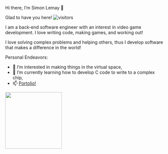 Hi there, I’m Simon Lemay 👋 

Glad to have you here! ![visitors](https://visitor-badge.glitch.me/badge?page_id=page.id)

I am a back-end software engineer with an interest in video game development. I love writing code, making games, and working out!

I love solving complex problems and helping others, thus I develop software that makes a difference in the world!

Personal Endeavors:
- 👀 I’m interested in making things in the virtual space,
- 🌱 I’m currently learning how to develop C code to write to a complex chip,
- 📫 <a href="https://devsimlem.github.io/" target="_blank" rel="noopener noreferrer">Portolio!</a>

<!---
ironleman/ironleman is a ✨ special ✨ repository because its `README.md` (this file) appears on your GitHub profile.
You can click the Preview link to take a look at your changes.
--->


<img height="180em" src="https://github-readme-stats.vercel.app/api?username=ironleman&show_icons=true&hide_border=true&&count_private=true&include_all_commits=true" />
